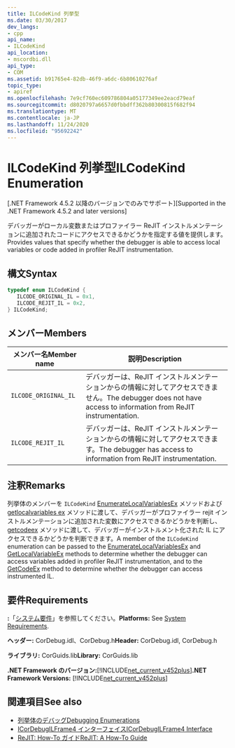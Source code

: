 ```yaml
---
title: ILCodeKind 列挙型
ms.date: 03/30/2017
dev_langs:
- cpp
api_name:
- ILCodeKind
api_location:
- mscordbi.dll
api_type:
- COM
ms.assetid: b91765e4-82db-46f9-a6dc-6b80610276af
topic_type:
- apiref
ms.openlocfilehash: 7e9cf760ec609786804a05177349ee2eacd79eaf
ms.sourcegitcommit: d8020797a6657d0fbbdff362b80300815f682f94
ms.translationtype: MT
ms.contentlocale: ja-JP
ms.lasthandoff: 11/24/2020
ms.locfileid: "95692242"
---
```

# <a name="ilcodekind-enumeration"></a><span data-ttu-id="9786c-102">ILCodeKind 列挙型</span><span class="sxs-lookup"><span data-stu-id="9786c-102">ILCodeKind Enumeration</span></span>

<span data-ttu-id="9786c-103">[.NET Framework 4.5.2 以降のバージョンでのみでサポート]</span><span class="sxs-lookup"><span data-stu-id="9786c-103">[Supported in the .NET Framework 4.5.2 and later versions]</span></span>  
  
 <span data-ttu-id="9786c-104">デバッガーがローカル変数またはプロファイラー ReJIT インストルメンテーションに追加されたコードにアクセスできるかどうかを指定する値を提供します。</span><span class="sxs-lookup"><span data-stu-id="9786c-104">Provides values that specify whether the debugger is able to access local variables or code added in profiler ReJIT instrumentation.</span></span>  
  
## <a name="syntax"></a><span data-ttu-id="9786c-105">構文</span><span class="sxs-lookup"><span data-stu-id="9786c-105">Syntax</span></span>  
  
```cpp
typedef enum ILCodeKind {  
   ILCODE_ORIGINAL_IL = 0x1,  
   ILCODE_REJIT_IL = 0x2,  
} ILCodeKind;  
```  
  
## <a name="members"></a><span data-ttu-id="9786c-106">メンバー</span><span class="sxs-lookup"><span data-stu-id="9786c-106">Members</span></span>  
  
|<span data-ttu-id="9786c-107">メンバー名</span><span class="sxs-lookup"><span data-stu-id="9786c-107">Member name</span></span>|<span data-ttu-id="9786c-108">説明</span><span class="sxs-lookup"><span data-stu-id="9786c-108">Description</span></span>|  
|-----------------|-----------------|  
|`ILCODE_ORIGINAL_IL`|<span data-ttu-id="9786c-109">デバッガーは、ReJIT インストルメンテーションからの情報に対してアクセスできません。</span><span class="sxs-lookup"><span data-stu-id="9786c-109">The debugger does not have access to information from ReJIT instrumentation.</span></span>|  
|`ILCODE_REJIT_IL`|<span data-ttu-id="9786c-110">デバッガーは、ReJIT インストルメンテーションからの情報に対してアクセスできます。</span><span class="sxs-lookup"><span data-stu-id="9786c-110">The debugger has access to information from ReJIT instrumentation.</span></span>|  
  
## <a name="remarks"></a><span data-ttu-id="9786c-111">注釈</span><span class="sxs-lookup"><span data-stu-id="9786c-111">Remarks</span></span>  

 <span data-ttu-id="9786c-112">列挙体のメンバーを `ILCodeKind` [EnumerateLocalVariablesEx](icordebugilframe4-enumeratelocalvariablesex-method.md) メソッドおよび [getlocalvariables ex](icordebugilframe4-getlocalvariableex-method.md) メソッドに渡して、デバッガーがプロファイラー rejit インストルメンテーションに追加された変数にアクセスできるかどうかを判断し、 [getcodeex](icordebugilframe4-getcodeex-method.md) メソッドに渡して、デバッガーがインストルメント化された IL にアクセスできるかどうかを判断できます。</span><span class="sxs-lookup"><span data-stu-id="9786c-112">A member of the `ILCodeKind` enumeration can be passed to the [EnumerateLocalVariablesEx](icordebugilframe4-enumeratelocalvariablesex-method.md) and [GetLocalVariableEx](icordebugilframe4-getlocalvariableex-method.md) methods to determine whether the debugger can access variables added in profiler ReJIT instrumentation, and to the [GetCodeEx](icordebugilframe4-getcodeex-method.md) method to determine whether the debugger can access instrumented IL.</span></span>  
  
## <a name="requirements"></a><span data-ttu-id="9786c-113">要件</span><span class="sxs-lookup"><span data-stu-id="9786c-113">Requirements</span></span>  

 <span data-ttu-id="9786c-114">**:**「[システム要件](../../get-started/system-requirements.md)」を参照してください。</span><span class="sxs-lookup"><span data-stu-id="9786c-114">**Platforms:** See [System Requirements](../../get-started/system-requirements.md).</span></span>  
  
 <span data-ttu-id="9786c-115">**ヘッダー:** CorDebug.idl、CorDebug.h</span><span class="sxs-lookup"><span data-stu-id="9786c-115">**Header:** CorDebug.idl, CorDebug.h</span></span>  
  
 <span data-ttu-id="9786c-116">**ライブラリ:** CorGuids.lib</span><span class="sxs-lookup"><span data-stu-id="9786c-116">**Library:** CorGuids.lib</span></span>  
  
 <span data-ttu-id="9786c-117">**.NET Framework のバージョン:**[!INCLUDE[net_current_v452plus](../../../../includes/net-current-v452plus-md.md)]</span><span class="sxs-lookup"><span data-stu-id="9786c-117">**.NET Framework Versions:** [!INCLUDE[net_current_v452plus](../../../../includes/net-current-v452plus-md.md)]</span></span>  
  
## <a name="see-also"></a><span data-ttu-id="9786c-118">関連項目</span><span class="sxs-lookup"><span data-stu-id="9786c-118">See also</span></span>

- [<span data-ttu-id="9786c-119">列挙体のデバッグ</span><span class="sxs-lookup"><span data-stu-id="9786c-119">Debugging Enumerations</span></span>](debugging-enumerations.md)
- [<span data-ttu-id="9786c-120">ICorDebugILFrame4 インターフェイス</span><span class="sxs-lookup"><span data-stu-id="9786c-120">ICorDebugILFrame4 Interface</span></span>](icordebugilframe4-interface.md)
- [<span data-ttu-id="9786c-121">ReJIT: How-To ガイド</span><span class="sxs-lookup"><span data-stu-id="9786c-121">ReJIT: A How-To Guide</span></span>](/archive/blogs/davbr/rejit-a-how-to-guide)
